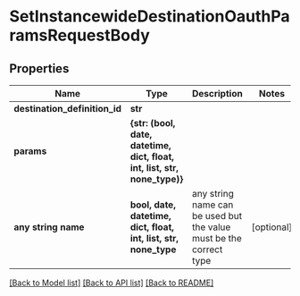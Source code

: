 # SetInstancewideDestinationOauthParamsRequestBody


## Properties
Name | Type | Description | Notes
------------ | ------------- | ------------- | -------------
**destination_definition_id** | **str** |  | 
**params** | **{str: (bool, date, datetime, dict, float, int, list, str, none_type)}** |  | 
**any string name** | **bool, date, datetime, dict, float, int, list, str, none_type** | any string name can be used but the value must be the correct type | [optional]

[[Back to Model list]](../README.md#documentation-for-models) [[Back to API list]](../README.md#documentation-for-api-endpoints) [[Back to README]](../README.md)


